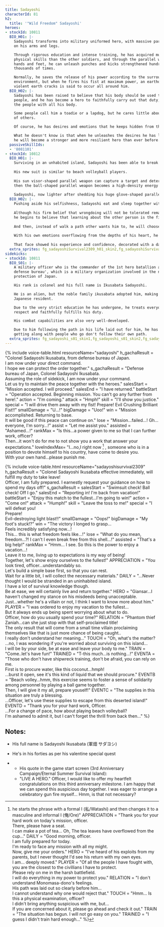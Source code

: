 ```yaml
---
title: Sadayoshi
characterId: 81
h2:
  title: '"Wild Freedom" Sadayoshi'
heroes:
- stockId: 10811
  BIO_H01: |-
    Sadayoshi transforms into military uniformed hero, with massive parallel weapons
    on his arms and legs.

    Through rigorous education and intense training, he has acquired much higher
    physical skills than the other soldiers, and through the parallel weapons in his
    hands and feet, he can unleash punches and kicks strengthened hundreds to
    thousands of times.

    Normally, he saves the release of his power according to the surrounding
    environment, but when he fires his fist at maximum power, an earthquake with
    violent earth cracks is said to occur all around him.
  BIO_H02: |-
    Sadayoshi has been raised to believe that his body should be used to protect the
    people, and he has become a hero to faithfully carry out that duty, to protect
    the people with all his body.

    Some people call him a toadie or a lapdog, but he cares little about the jeers
    of others.

    Of course, he has desires and emotions that he keeps hidden from the public.

    What he doesn't know is that when he unleashes the desires he has locked away,
    he will become a stronger and more resilient hero than ever before.
  passiveSkillIds:
  - '8081101'
- stockId: 10812
  BIO_H01: |-
    Surviving in an unhabited island, Sadayoshi has been able to break through his usual defenses and unleash his own emotions better than before.
  
    His new suit is similar to beach volleyball players.
  
    His sun visor-shaped parallel weapon can capture a target and determines the point of attack,
    then the ball-shaped parallel weapon becomes a high-density energy projectile that   always lands at that point.
  
    Sadayoshi, now lighter after shedding his huge glove-shaped parallel weapon, leaps freely with his body as high as he can go.
  BIO_H02: |-
    Pushing aside his selfishness, Sadayoshi eat and sleep together with the villains who follows their own beliefs, and come into contact with the true meaning of freedom.
  
    Although his firm belief that wrongdoing will not be tolerated remains unchanged,
    he begins to believe that learning about the other person is the first step toward changing his stiff self.
  
    And then, instead of walk a path other wants him to, he will choose his own path.
  
    With his own emotions overflowing from the depths of his heart, he jumps on the beach and stares at the ball, not caring about the sweat that pours out of him.
  
    That face showed his experience and confidence, decorated with a dazzling smile.
  extra_sprites: fg_sadayoshiSurvival2309_h01_skin2,fg_sadayoshiSurvival2309_h01_skin3,fg_sadayoshiSurvival2309_h02_skin2
sidekicks:
- stockId: 10811
  BIO_S01: |-
    A military officer who is the commander of the 1st hero batallion at the 'Japan
    defense bureau', which is a military organization involved in the national
    protection of Japan.

    His rank is colonel and his full name is Ikusabata Sadayoshi.

    He is an alien, but the noble family ikusabata adopted him, making him a
    Japanese resident.

    Due to the very strict education he has undergone, he treats everyone with
    respect and faithfully fulfills his duty.

    His combat capabilities are also very well-developed.

    Due to him following the path in his life laid out for him, he has a bad time
    getting along with people who go don't follow their own path.
  extra_sprites: fg_sadayoshi_s01_skin1,fg_sadayoshi_s01_skin2,fg_sadayoshi_s01_skin3
---
```


{% include voice-table.html resourceName="sadayoshi"
h_gachaResult = "Colonel Sadayoshi Ikusabata, from defense bureau of Japan.<br>I am now under your direct command.<br>I hope we can protect the order together."
s_gachaResult = "Defense bureau of Japan, Colonel Sadayoshi Ikusabata.<br>Assuming the role of sidekick, I am now under your command.<br>Let us try to maintain the peace together with the heroes."
salesStart = "Mission accepted.  I will proceed."
salesEnd = "I have returned."
battleStart = "Operation accepted. Beginning mission. You can't go any further from here!."
action = "I'm coming."
attack = "Hmph!"
skill = "I'll show you justice."
special = "I will drive them away with my fist! Prepare! Evil Crushing Brilliant Fist!!"
smallDamage = "U…!"
bigDamage = "Uoo!"
win = "Mission accomplished. Returning to base.<br>It will be good if this peace can continue on."
lose = "Mission…failed…! Gh…everyone, I'm sorry…!"
assist = "Let me assist you."
assisted = "Ashamed…!"
rankMax = "Is this…a power given to me so that I can further work, officer?<br>Then…it won't do for me to not show you a work that answer your expectations."
loveIndexMax= "I…no,I right now [^sada1] , someone who is in a position to devote himself to his country, have come to desire you.<br>With your own hand…please punish me.

[^sada1]: he starts the phrase with a formal I (私/Watashi) and then changes it to a masculine and informal I (俺/Ore)"
APPRECIATION = "Thank you for your hard work on today's mission, officer.<br>There, please have a seat.<br>I can make a pot of tea... Oh, The tea leaves have overflowed from the cup..."
DAILY = "Good morning, officer.<br>I am fully prepared for today.<br>I'm ready to face any mission with all my might.<br>Now, give me your orders."
HERO = "I've heard of his exploits from my parents, but I never thought I'd see his return with my own eyes.<br>I am... deeply moved."
PLAYER = "Of all the people I have fought with, you are the closest to the civillians I have to protect.<br>Please rely on me in the harsh battlefield.<br>I will do everything in my power to protect you."
RELATION = "I don't understand Monomasa-dono's feelings.<br>His path was laid out so clearly before him...<br>I cannot understand why one would reject that."
TOUCH = "Hmm... Is this a physical examination, officer?<br>I didn't bring anything suspicious with me, but...<br>If you are concerned about it, please go ahead and check it out."
TRAIN = "The situation has begun. I will not go easy on you."
TRAINED = "I guess I didn't train hard enough..."
%}

{% include voice-table.html resourceName="sadayoshisurvival2309"
h_gachaResult = "Colonel Sadayoshi Ikusabata effective immediately, will fulfill my duty to take leave!<br>Officer, I am fully prepared. I earnestly request your guidance on how to spend my days off!"
s_gachaResult = 
salesStart = "Swimsuit check! Ball check! Off I go."
salesEnd = "Reporting in! I'm back from vacation!"
battleStart = "Enjoy this match to the fullest...I'm going to win!"
action = "Come on!"
attack = "Humph!"
skill = "Leave the toss to me!"
special = "I will defeat you!<br>Prepare!<br>Evil-destroying light blast!!"
smallDamage = "Oops!"
bigDamage = "My foot's stuck!?"
win = "The victory I longed to grasp...<br>Feels incredibly satisfying now...!<br>This... this is what freedom feels like...!"
lose = "What do you mean, freedom...?! I can't I even break free from this shell...!"
assisted = "That's a big help!"
rankMax = "Hmm... I see. So this is the power to enjoy a vacation...!<br>Leave it to me, living up to expectations is my way of being!<br>Together, let's show enjoy ourselves to the fullest!"
APPRECIATION = "You look tired, officer...understandably so.<br>Let's build a simple base first, so that you can rest.<br>Wait for a little bit, I will collect the necessary materials."
DAILY = "…Never thought I would be stranded in an uninhabited island.<br>I have a lot of survival knowledge though.<br>Be at ease, we will certainly live and return together."
HERO = "Giansar…I haven't changed my stance on his misdeeds being unacceptable.<br>Just…whether he's a villain or not, I think I want to know more about him."
PLAYER = "I was ordered to enjoy my vacation to the fullest...<br>But it always ends up being spent worrying about what to do.<br>Officer, how do you usually spend your time?"
RELATION = "Phantom thief Zaniah…can she just stop with that self-proclaimed title!<br>The only result that will come from a small time villain proclaiming themselves like that is just more chance of being caught..<br>I really don't understand her meaning…"
TOUCH = "Oh, what's the matter?<br>…no, I was wondering if you're worried about surviving on this island…<br>I will be by your side, be at ease and leave your body to me."
TRAIN = "Come..let's have fun!"
TRAINED = "T-this much…is nothing…!"
EVENTA = "Those who don't have shipwreck training, don't be afraid, you can rely on me.<br>First is to procure water, like this coconut…hmph!<br>…burst it open, see it's this kind of liquid that we should procure."
EVENTB = "Beach volley…hmm, this exercise seems to foster a sense of solidarity among personnel by playing a ball game together.<br>Then, I will give it my all, prepare youself!"
EVENTC = "The supplies in this situation are truly a blessing.<br>...Officer, let's use these supplies to escape from this deserted island!"
EVENTD = "Thank you for your hard work, Officer.<br>...For a change of pace, how about playing beach volleyball?<br>I'm ashamed to admit it, but I can't forget the thrill from back then..."
%}

## Notes:

- His full name is Sadayoshi Ikusabata (軍畑 サダヨシ)
- He's in his forties as per his valentine special quest

- - His quote in the game start screen (3rd Anniversary Campaign/Eternal Summer Survival Island):
  - "LIVE A HERO."
  Officer, I would like to offer my heartfelt congratulations on this third anniversary milestone.
  I am happy that we can spend this auspicious day together.
  I was eager to arrange a celebratory gun fire myself... Hmm, is that not necessary?
